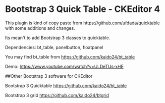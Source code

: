 # Bootstrap 3 Quick Table - CKEditor 4

This plugin is kind of copy paste from https://github.com/ufdada/quicktable with some additions and changes.

Its mean't to add Bootstrap 3 classes to quicktable.

Dependencies: bt_table, panelbutton, floatpanel

You may find bt_table from https://github.com/kaido24/bt_table 

Demo: https://www.youtube.com/watch?v=ULDeTUs-xHE


##Other Bootstrap 3 software for CKEditor

Bootstrap 3 Quicktable https://github.com/kaido24/bt_table

Bootstrap 3 grid https://github.com/kaido24/btgrid
